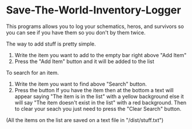# Save-The-World-Inventory-Logger
This programs allows you to log your schematics, heros, and survivors so you can see if you have them so you don't by them twice.


The way to add stuff is pretty simple.
1. Write the item you want to add to the empty bar right above "Add Item"
2. Press the "Add Item" button and it will be added to the list

To search for an item.
1. Write the item you want to find above "Search" button.
2. Press the button
If you have the item then at the bottom a text will appear saying "The item is in the list" with a yellow background else it will say "The item doesn't exist in the list" with a red background.
Then to clear your seach you just need to press the "Clear Search" button.

(All the items on the list are saved on a text file in "/dist/stuff.txt")
